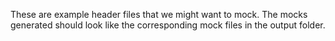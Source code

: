 These are example header files that we might want to mock. The mocks generated should look like the corresponding mock files in the output folder.
